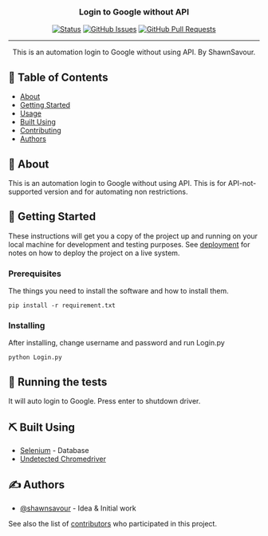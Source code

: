 <!-- <p align="center">
  <a href="" rel="noopener">
 <img width=200px height=200px src="https://i.imgur.com/6wj0hh6.jpg" alt="Project logo"></a>
</p> -->

<h3 align="center">Login to Google without API</h3>

<div align="center">

[![Status](https://img.shields.io/badge/status-active-success.svg)]()
[![GitHub Issues](https://img.shields.io/github/issues/shawnsavour/Login-to-Google-without-API.svg)](https://github.com/shawnsavour/Login-to-Google-without-API/issues)
[![GitHub Pull Requests](https://img.shields.io/github/issues-pr/shawnsavour/Login-to-Google-without-API.svg)](https://github.com/shawnsavour/Login-to-Google-without-API/pulls)

</div>

---

<p align="center"> This is an automation login to Google without using API. By ShawnSavour.
    <br> 
</p>

## 📝 Table of Contents

- [About](#about)
- [Getting Started](#getting_started)
- [Usage](#usage)
- [Built Using](#built_using)
- [Contributing](../CONTRIBUTING.md)
- [Authors](#authors)

## 🧐 About <a name = "about"></a>

This is an automation login to Google without using API. This is for API-not-supported version and for automating non restrictions.

## 🏁 Getting Started <a name = "getting_started"></a>

These instructions will get you a copy of the project up and running on your local machine for development and testing purposes. See [deployment](#deployment) for notes on how to deploy the project on a live system.

### Prerequisites

The things you need to install the software and how to install them.

```
pip install -r requirement.txt
```

### Installing

After installing, change username and password and run Login.py

```
python Login.py
```

## 🔧 Running the tests <a name = "usage"></a>

It will auto login to Google. Press enter to shutdown driver.

## ⛏️ Built Using <a name = "built_using"></a>

- [Selenium](https://www.selenium.dev/) - Database
- [Undetected Chromedriver](https://pypi.org/project/undetected-chromedriver/)

## ✍️ Authors <a name = "authors"></a>

- [@shawnsavour](https://github.com/shawnsavour) - Idea & Initial work

See also the list of [contributors](https://github.com/shawnsavour/Login-to-Google-without-API/contributors) who participated in this project.
